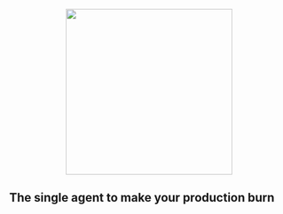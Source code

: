 <p align="center">
  <img src="doc/logo.png" width="300px" height="300px" />
</p>

## The single agent to make your production burn
